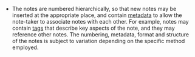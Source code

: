 - The notes are numbered hierarchically, so that new notes may be inserted at the appropriate place, and contain [metadata](https://en.wikipedia.org/wiki/Metadata "Metadata") to allow the note-taker to associate notes with each other. For example, notes may contain [tags](https://en.wikipedia.org/wiki/Tag_(metadata) "Tag (metadata)") that describe key aspects of the note, and they may reference other notes. The numbering, metadata, format and structure of the notes is subject to variation depending on the specific method employed.

